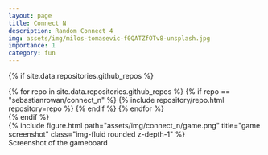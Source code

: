 ```yaml
---
layout: page
title: Connect N
description: Random Connect 4
img: assets/img/milos-tomasevic-f0QATZfOTv8-unsplash.jpg
importance: 1
category: fun
---
```



{% if site.data.repositories.github_repos %}
<div class="repositories d-flex flex-wrap flex-md-row flex-column justify-content-between align-items-center">
  {% for repo in site.data.repositories.github_repos %}
    {% if repo == "sebastianrowan/connect_n" %}
    {% include repository/repo.html repository=repo %}
    {% endif %}
  {% endfor %}
</div>
{% endif %}

<div class="row">
    <div class="col-sm mt-3 mt-md-0">
        {% include figure.html path="assets/img/connect_n/game.png" title="game screenshot" class="img-fluid rounded z-depth-1" %}
    </div>
</div>
<div class="caption">
    Screenshot of the gameboard
</div>